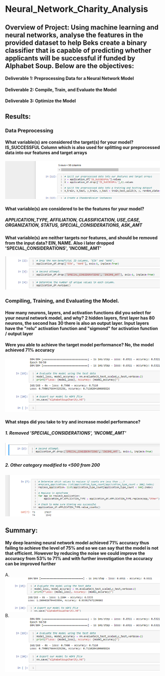 # Neural_Network_Charity_Analysis
## Overview of Project: Using machine learning and neural networks, analyse the features in the provided dataset to help Beks create a binary classifier that is capable of predicting whether applicants will be successful if funded by Alphabet Soup. Below are the objectives:
#### Deliverable 1: Preprocessing Data for a Neural Network Model
#### Deliverable 2: Compile, Train, and Evaluate the Model
#### Deliverable 3: Optimize the Model

## Results: 

### Data Preprocessing
#### What variable(s) are considered the target(s) for your model?IS_SUCCESSFUL Column which is also used for splitting our preprocessed data into our features and target arrays
![alt text](https://github.com/vd1310/Neural_Network_Charity_Analysis/blob/main/target.PNG)
#### What variable(s) are considered to be the features for your model?
##### APPLICATION_TYPE, AFFILIATION, CLASSIFICATION, USE_CASE, ORGANIZATION, STATUS, SPECIAL_CONSIDERATIONS, ASK_AMT
#### What variable(s) are neither targets nor features, and should be removed from the input data? EIN, NAME. Also i later dropped 'SPECIAL_CONSIDERATIONS', 'INCOME_AMT'
![alt text](https://github.com/vd1310/Neural_Network_Charity_Analysis/blob/main/drops.PNG)

### Compiling, Training, and Evaluating the Model. 
#### How many neurons, layers, and activation functions did you select for your neural network model, and why? 2 hidden layers, first layer has 80 neurons, the second has 30 there is also an output layer. Input layers have the "relu" activation function and "sigmond" for activation function / output layer
#### Were you able to achieve the target model performance? No, the model achieved 71% accuracy 
![alt text](https://github.com/vd1310/Neural_Network_Charity_Analysis/blob/main/att3.PNG)
#### What steps did you take to try and increase model performance?
##### 1. Removed 'SPECIAL_CONSIDERATIONS', 'INCOME_AMT'
![alt text](https://github.com/vd1310/Neural_Network_Charity_Analysis/blob/main/removed.PNG)
##### 2. Other category modified to <500 from 200
![alt text](https://github.com/vd1310/Neural_Network_Charity_Analysis/blob/main/500.PNG)

## Summary: 
#### My deep learning neural network model achieved 71% accuracy thus failing to achieve the level of 75% and so we can say that the model is not that efficient. However by reducing the noise we could improve the accuracy from 53% to 71% and with further investigation the accuracy can be improved further
A. 
![alt text](https://github.com/vd1310/Neural_Network_Charity_Analysis/blob/main/at1.PNG)
B. 
![alt text](https://github.com/vd1310/Neural_Network_Charity_Analysis/blob/main/att3.PNG)

